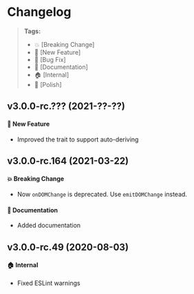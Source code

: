 Changelog
=========

> **Tags:**
> - :boom:       [Breaking Change]
> - :rocket:     [New Feature]
> - :bug:        [Bug Fix]
> - :memo:       [Documentation]
> - :house:      [Internal]
> - :nail_care:  [Polish]

## v3.0.0-rc.??? (2021-??-??)

#### :rocket: New Feature

* Improved the trait to support auto-deriving

## v3.0.0-rc.164 (2021-03-22)

#### :boom: Breaking Change

* Now `onDOMChange` is deprecated. Use `emitDOMChange` instead.

#### :memo: Documentation

* Added documentation

## v3.0.0-rc.49 (2020-08-03)

#### :house: Internal

* Fixed ESLint warnings
